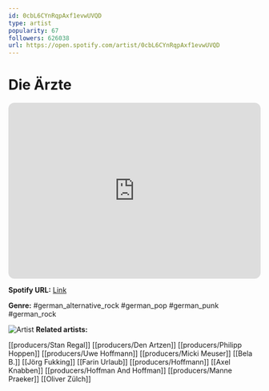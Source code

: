 ```yaml
---
id: 0cbL6CYnRqpAxf1evwUVQD
type: artist
popularity: 67
followers: 626038
url: https://open.spotify.com/artist/0cbL6CYnRqpAxf1evwUVQD
---
```

# Die Ärzte

<iframe style="border-radius:12px" src="https://open.spotify.com/embed/artist/0cbL6CYnRqpAxf1evwUVQD" width="100%" height="352" frameBorder="0" allowfullscreen="" allow="autoplay; clipboard-write; encrypted-media; fullscreen; picture-in-picture" loading="lazy"></iframe>

**Spotify URL:** [Link](https://open.spotify.com/artist/0cbL6CYnRqpAxf1evwUVQD)

**Genre:**  #german_alternative_rock #german_pop #german_punk #german_rock

![Artist](https://i.scdn.co/image/ab6761610000e5eb5a3acc2ae632c59c595b0311)
**Related artists:**

[[producers/Stan Regal]]
[[producers/Den Artzen]]
[[producers/Philipp Hoppen]]
[[producers/Uwe Hoffmann]]
[[producers/Micki Meuser]]
[[Bela B.]]
[[Jörg Fukking]]
[[Farin Urlaub]]
[[producers/Hoffmann]]
[[Axel Knabben]]
[[producers/Hoffman And Hoffman]]
[[producers/Manne Praeker]]
[[Oliver Zülch]]
